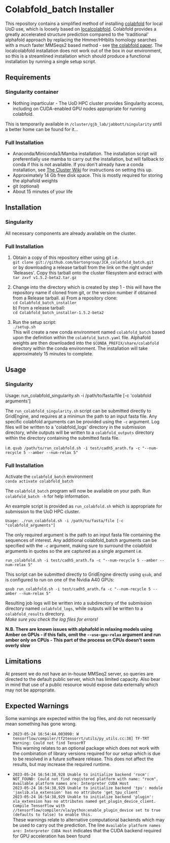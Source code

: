 # Colabfold_batch Installer

This repository contains a simplified method of installing [colabfold](https://github.com/sokrypton/ColabFold) for local UoD use, which is loosely based on [localcolabfold](https://github.com/YoshitakaMo/localcolabfold). Colabfold provides a greatly accelerated structure prediction compared to the 'traditional' alphafold approach by replacing the Hmmer/HHblits homology searches with a much faster MMSeqs2 based method - see [the colabfold paper](https://doi.org/10.1038/s41592-022-01488-1). The localcolabfold installation does not work out of the box in our environment, so this is a streamlined installation which should produce a functional installation by running a single setup script.

## Requirements

### Singularity container

* Nothing inparticular - The UoD HPC cluster provides Singularity access, including on CUDA-enabled GPU nodes appropriate for running colabfold. 

This is temporarily available in `/cluster/gjb_lab/jabbott/singularity` until a better home can be found for it...

### Full Installation
*  Anaconda/Miniconda3/Mamba installation. The installation script will preferentially use mamba to carry out the installation, but will fallback to conda if this is not available. If you don't already have a conda installation, see [The Cluster Wiki](https://teams.microsoft.com/l/channel/19%3A63a2d1d10e5346c79d8b35dec6006a40%40thread.tacv2/tab%3A%3A8ac3086d-c08d-426b-9140-4890bb613c19?groupId=4153042c-375d-4caa-a654-d691f65da8bb&tenantId=ae323139-093a-4d2a-81a6-5d334bcd9019&allowXTenantAccess=false) for instructions on setting this up.
*  Approximately 14 Gb free disk space. This is mostly required for storing the alphafold weights
*  git (optional)
*  About 15 minutes of your life

## Installation

### Singularity

All necessary components are already available on the cluster. 

### Full Installation

1. Obtain a copy of this repository either using git i.e.  
`git clone git://github.com/bartongroup/JCA_colabfold_batch.git`  
or by downloading a release tarball from the link on the right under 'Releases'. Copy this tarball onto the cluster filesystem and extract with  
`tar zxvf v1.5.2-beta2.tar.gz`

2. Change into the directory which is created by step 1 - this will have the repository name if cloned from git, or the version number if obtained from a Release tarball.
a)  From a repository clone:  
`cd Colabfold_batch_installer`  
b) From a release tarball:  
`cd Colabfold_batch_installer-1.5.2-beta2`

3. Run the setup script:  
`./setup.sh`  
This will create a new conda environment named `colabfold_batch` based upon the definition within the `colabfold_batch.yaml` file. Alphafold weights are then downloaded into the `$CONDA_PREFIX/share/colabfold` directory within the conda environment. The installation will take approximately 15 minutes to complete. 

## Usage

### Singularity

Usage: run_colabfold_singularity.sh -i /path/to/fasta/file [-c 'colabfold arguments']

The `run_colabfold_singularity.sh` script can be submitted directly to GridEngine, and requires at a minimun the path to an input fasta file. Any specific colabfold arguments can be provided using the `-c` argument. Log files will be written to a 'colabfold_logs' directory in the submission directory, while outputs will be written to a `colabfold_outputs` directory within the directory containing the submitted fasta file. 

i.e. `qsub /path/to/run_colabfold.sh -i test/cadh5_arath.fa -c "--num-recycle 5 --amber --num-relax 5"`  

### Full Installation

 Activate the `colabfold_batch` environment  
`conda activate colabfold_batch`

The `colabfold_batch` program will now be available on your path. Run `colabfold_batch -h` for help information.

An example script is provided as `run_colabfold.sh` which is appropriate for submission to the UoD HPC cluster.  

`Usage: ./run_colabfold.sh -i /path/to/fasta/file [-c "colabfold_arguments"]`  

The only required argument is the path to an input fasta file containing the sequences of interest. Any additional colabfold_batch arguments can be specified with the `-c` argument, making sure to surround the colabfold arguments in quotes so the are captured as a single argument i.e.  

`run_colabfold.sh -i test/cadh5_arath.fa -c "--num-recycle 5 --amber --num-relax 5"`  

This script can be submitted directly to GridEngine directly using `qsub`, and is configured to run on one of the Nvidia A40 GPUs:  

`qsub run_colabfold.sh -i test/cadh5_arath.fa -c "--num-recycle 5 --amber --num-relax 5"`  

Resulting job logs will be written into a subdirectory of the submission directory named `colabfold_logs`, while outputs will be written to a `colabfold_results` directory.  
*Make sure you check the log files for errors!*

**N.B. There are known issues with alphafold in relaxing models using Amber on GPUs - if this fails, omit the `--use-gpu-relax` argument and run amber only on CPUs - This part of the process on CPUs doesn't seem overly slow**

## Limitations

At present we do not have an in-house MMSeq2 server, so queries are directed to the default public server, which has limited capacity. Also bear in mind that use of a public resource would expose data externally which may not be appropriate.

## Expected Warnings
Some warnings are expected within the log files, and do not necessarily mean something has gone wrong.

*  `2023-05-24 16:54:44.003090: W tensorflow/compiler/tf2tensorrt/utils/py_utils.cc:38] TF-TRT Warning: Could not find TensorRT`  
This warning relates to an optional package which does not work with the combination of library versions required for our setup which is due to be resolved in a future software release. This does not affect the results, but may increase the required runtime.

* `2023-05-24 16:54:38,928 Unable to initialize backend 'rocm': NOT_FOUND: Could not find registered platform with name: "rocm". Available platform names are: Interpreter CUDA Host`  
`2023-05-24 16:54:38,929 Unable to initialize backend 'tpu': module 'jaxlib.xla_extension' has no attribute 'get_tpu_client'`  
`2023-05-24 16:54:38,929 Unable to initialize backend 'plugin': xla_extension has no attributes named get_plugin_device_client. Compile TensorFlow with //tensorflow/compiler/xla/python:enable_plugin_device set to true (defaults to false) to enable this.`  
These warnings relate to alternative computational backends which may be used to carry out the prediction. The line `Available platform names are: Interpreter CUDA Host` indicates that the CUDA backend required for GPU acceleration has been found
